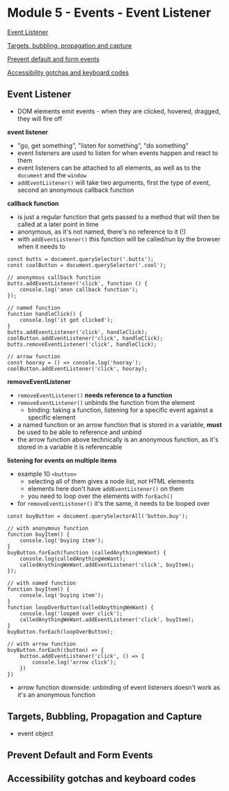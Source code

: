# Module 5 - Events - Event Listener

<!-- As most of the "Module 5 - Events - Event Listener" content is information and small coding bits, this README here is used as a notepad.

Please check html file [index.html](./index.html) in this module's folder to check which js files are referenced to follow up with the coding bits. -->

[Event Listener](#event-listener)

[Targets, bubbling, propagation and capture](#targets-bubbling-propagation-and-capture)

[Prevent default and form events](#prevent-default-and-form-events)

[Accessibility gotchas and keyboard codes](#accessibility-gotchas-and-keyboard-codes)

## Event Listener

- DOM elements emit events - when they are clicked, hovered, dragged, they will fire off

**event listener**

- "go, get something", "listen for something", "do something"
- event listeners are used to listen for when events happen and react to them
- event listeners can be attached to all elements, as well as to the `document` and the `window`
- `addEventListener()` will take two arguments, first the type of event, second an anonymous callback function

**callback function**

- is just a regular function that gets passed to a method that will then be called at a later point in time
- anonymous, as it's not named, there's no reference to it (!)
- with `addEventListener()` this function will be called/run by the browser when it needs to

```
const butts = document.querySelector('.butts');
const coolButton = document.querySelector('.cool');

// anonymous callback function
butts.addEventListener('click', function () {
    console.log('anon callback function');
});

// named function
function handleClick() {
    console.log('it got clicked');
}
butts.addEventListener('click', handleClick);
coolButton.addEventListener('click', handleClick);
butts.removeEventListener('click', handleClick);

// arrow function
const hooray = () => console.log('hooray');
coolButton.addEventListener('click', hooray);
```

**removeEventListener**

- `removeEventListener()` **needs reference to a function**
- `removeEventListener()` unbinds the function from the element
  - binding: taking a function, listening for a specific event against a specific element
- a named function or an arrow function that is stored in a variable, **must** be used to be able to reference and unbind
- the arrow function above technically is an anonymous function, as it's stored in a variable it is referencable

**listening for events on multiple items**

- example 10 `<button>`
  - selecting all of them gives a node list, not HTML elements
  - elements here don't have `addEventListener()` on them
  - you need to loop over the elements with `forEach()`
- for `removeEventListener()` it's the same, it needs to be looped over

```
const buyButton = document.querySelectorAll('button.buy');

// with anonymous function
function buyItem() {
    console.log('buying item');
}
buyButton.forEach(function (calledAnythingWeWant) {
    console.log(calledAnythingWeWant);
    calledAnythingWeWant.addEventListener('click', buyItem);
});

// with named function
function buyItem() {
    console.log('buying item');
}
function loopOverButton(calledAnythingWeWant) {
    console.log('looped over click');
    calledAnythingWeWant.addEventListener('click', buyItem);
}
buyButton.forEach(loopOverButton);

// with arrow function
buyButton.forEach((button) => {
    button.addEventListener('click', () => {
        console.log('arrow click');
    })
})
```

- arrow function downside: unbinding of event listeners doesn't work as it's an anonymous function

## Targets, Bubbling, Propagation and Capture

- event object

## Prevent Default and Form Events

## Accessibility gotchas and keyboard codes
